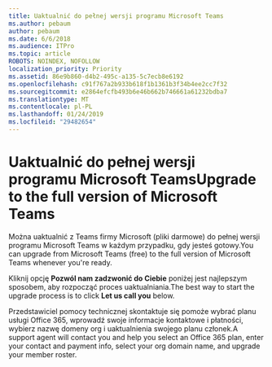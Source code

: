 ```yaml
---
title: Uaktualnić do pełnej wersji programu Microsoft Teams
ms.author: pebaum
author: pebaum
ms.date: 6/6/2018
ms.audience: ITPro
ms.topic: article
ROBOTS: NOINDEX, NOFOLLOW
localization_priority: Priority
ms.assetid: 86e9b860-d4b2-495c-a135-5c7ecb8e6192
ms.openlocfilehash: c91f767a2b933b618f1b1361b3f34b4ee2cc7f32
ms.sourcegitcommit: e2864efcfb493b6e46b662b746661a61232bdba7
ms.translationtype: MT
ms.contentlocale: pl-PL
ms.lasthandoff: 01/24/2019
ms.locfileid: "29482654"
---
```

# <a name="upgrade-to-the-full-version-of-microsoft-teams"></a><span data-ttu-id="3f43f-102">Uaktualnić do pełnej wersji programu Microsoft Teams</span><span class="sxs-lookup"><span data-stu-id="3f43f-102">Upgrade to the full version of Microsoft Teams</span></span>

<span data-ttu-id="3f43f-103">Można uaktualnić z Teams firmy Microsoft (pliki darmowe) do pełnej wersji programu Microsoft Teams w każdym przypadku, gdy jesteś gotowy.</span><span class="sxs-lookup"><span data-stu-id="3f43f-103">You can upgrade from Microsoft Teams (free) to the full version of Microsoft Teams whenever you're ready.</span></span>
  
<span data-ttu-id="3f43f-104">Kliknij opcję **Pozwól nam zadzwonić do Ciebie** poniżej jest najlepszym sposobem, aby rozpocząć proces uaktualniania.</span><span class="sxs-lookup"><span data-stu-id="3f43f-104">The best way to start the upgrade process is to click **Let us call you** below.</span></span> 
  
<span data-ttu-id="3f43f-105">Przedstawiciel pomocy technicznej skontaktuje się pomoże wybrać planu usługi Office 365, wprowadź swoje informacje kontaktowe i płatności, wybierz nazwę domeny org i uaktualnienia swojego planu członek.</span><span class="sxs-lookup"><span data-stu-id="3f43f-105">A support agent will contact you and help you select an Office 365 plan, enter your contact and payment info, select your org domain name, and upgrade your member roster.</span></span>
  

